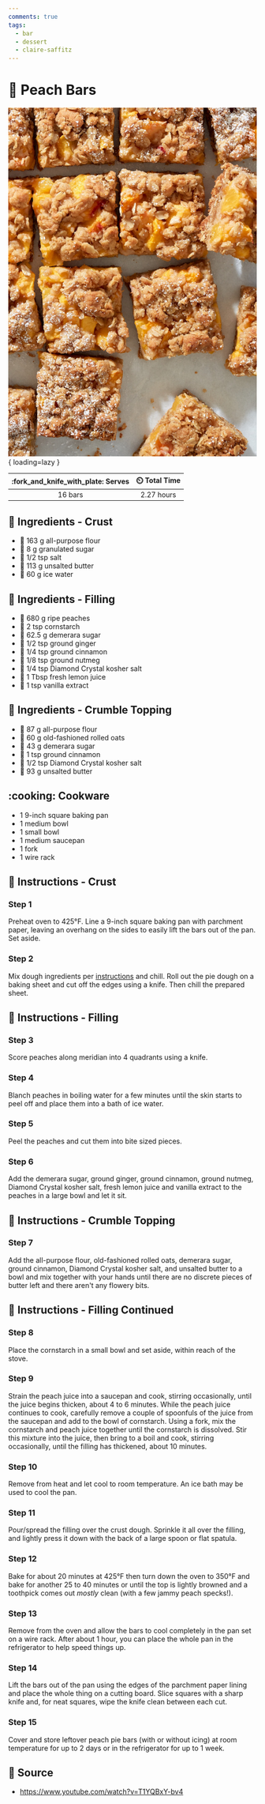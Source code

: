 ```yaml
---
comments: true
tags:
  - bar
  - dessert
  - claire-saffitz
---
```

# :peach: Peach Bars

![Peach Bars][2]{ loading=lazy }

| :fork_and_knife_with_plate: Serves | :timer_clock: Total Time |
|:----------------------------------:|:-----------------------: |
| 16 bars | 2.27 hours |

## :salt: Ingredients - Crust

- :ear_of_rice: 163 g all-purpose flour
- :candy: 8 g granulated sugar
- :salt: 1/2 tsp salt
- :butter: 113 g unsalted butter
- :ice_cube: 60 g ice water

## :salt: Ingredients - Filling

- :peach: 680 g ripe peaches
- :corn: 2 tsp cornstarch
- :candy: 62.5 g demerara sugar
- 🫚 1/2 tsp ground ginger
- :custard: 1/4 tsp ground cinnamon
- :chestnut: 1/8 tsp ground nutmeg
- :salt: 1/4 tsp Diamond Crystal kosher salt
- :lemon: 1 Tbsp fresh lemon juice
- :icecream: 1 tsp vanilla extract

## :salt: Ingredients - Crumble Topping

- :ear_of_rice: 87 g all-purpose flour
- :ear_of_rice: 60 g old-fashioned rolled oats
- :candy: 43 g demerara sugar
- :custard: 1 tsp ground cinnamon
- :salt: 1/2 tsp Diamond Crystal kosher salt
- :butter: 93 g unsalted butter

## :cooking: Cookware

- 1 9-inch square baking pan
- 1 medium bowl
- 1 small bowl
- 1 medium saucepan
- 1 fork
- 1 wire rack

## :pencil: Instructions - Crust

### Step 1

Preheat oven to 425°F. Line a 9-inch square baking pan with parchment paper,
leaving an overhang on the sides to easily lift the bars out of the pan. Set aside.

### Step 2

Mix dough ingredients per [instructions][1] and chill. Roll out the pie dough on a baking sheet and cut off the
edges using a knife. Then chill the prepared sheet.

## :pencil: Instructions - Filling

### Step 3

Score peaches along meridian into 4 quadrants using a knife.

### Step 4

Blanch peaches in boiling water for a few minutes until the skin starts to peel off and place them into a bath
of ice water.

### Step 5

Peel the peaches and cut them into bite sized pieces.

### Step 6

Add the demerara sugar, ground ginger, ground cinnamon, ground nutmeg, Diamond Crystal kosher salt, fresh lemon juice
and vanilla extract to the peaches in a large bowl and let it sit.

## :pencil: Instructions - Crumble Topping

### Step 7

Add the all-purpose flour, old-fashioned rolled oats, demerara sugar, ground cinnamon, Diamond Crystal kosher salt, and
unsalted butter to a bowl and mix together with your hands until there are no discrete pieces of butter left and 
there aren't any flowery bits.

## :pencil: Instructions - Filling Continued

### Step 8

Place the cornstarch in a small bowl and set aside, within reach of the stove.

### Step 9

Strain the peach juice into a saucepan and cook, stirring occasionally, until the juice begins thicken, about 4 to 6
minutes. While the peach juice continues to cook, carefully remove a couple of spoonfuls of the juice from the saucepan
and add to the bowl of cornstarch. Using a fork, mix the cornstarch and peach juice together until the cornstarch is
dissolved. Stir this mixture into the juice, then bring to a boil and cook, stirring occasionally, until the filling
has thickened, about 10 minutes.

### Step 10

Remove from heat and let cool to room temperature. An ice bath may be used to cool the pan.

### Step 11

Pour/spread the filling over the crust dough. Sprinkle it all over the filling, and lightly press it down with the back
of a large spoon or flat spatula.

### Step 12

Bake for about 20 minutes at 425°F then turn down the oven to 350°F and bake for another 25 to 40 minutes or until the top
is lightly browned and a toothpick comes out *mostly* clean (with a few jammy peach specks!).

### Step 13

Remove from the oven and allow the bars to cool completely in the pan set on a wire rack. After about 1 hour, you can
place the whole pan in the refrigerator to help speed things up.

### Step 14

Lift the bars out of the pan using the edges of the parchment paper lining and place the whole thing on a cutting board.
Slice squares with a sharp knife and, for neat squares, wipe the knife clean between each cut.

### Step 15

Cover and store leftover peach pie bars (with or without icing) at room temperature for up to 2 days or in the
refrigerator for up to 1 week.

## :link: Source

- <https://www.youtube.com/watch?v=T1YQBxY-bv4>

[1]: <../ingredients/pastry-dough/deluxe-butter-pastry.md>
[2]: <../assets/images/peach-bars.jpg>

